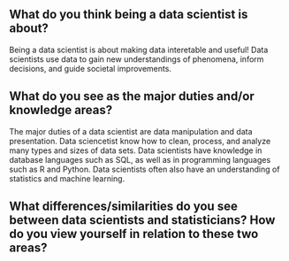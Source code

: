 ## What do you think being a data scientist is about?

Being a data scientist is about making data interetable and useful! Data scientists use data to gain new understandings of phenomena, inform decisions, and guide societal improvements.

## What do you see as the major duties and/or knowledge areas?

The major duties of a data scientist are data manipulation and data presentation. Data sciencetist know how to clean, process, and analyze many types and sizes of data sets. Data scientists have knowledge in database languages such as SQL, as well as in programming languages such as R and Python. Data scientists often also have an understanding of statistics and machine learning.

## What differences/similarities do you see between data scientists and statisticians? How do you view yourself in relation to these two areas?

